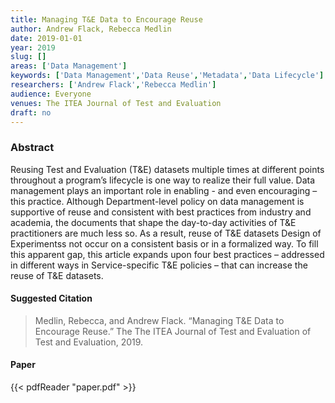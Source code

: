 ```yaml
---
title: Managing T&E Data to Encourage Reuse
author: Andrew Flack, Rebecca Medlin
date: 2019-01-01
year: 2019
slug: []
areas: ['Data Management']
keywords: ['Data Management','Data Reuse','Metadata','Data Lifecycle']
researchers: ['Andrew Flack','Rebecca Medlin']
audience: Everyone
venues: The ITEA Journal of Test and Evaluation
draft: no
---
```




### Abstract
Reusing Test and Evaluation (T&E) datasets multiple times at different points throughout a program’s lifecycle is one way to realize their full value. Data management plays an important role in enabling - and even encouraging – this practice. Although Department-level policy on data management is supportive of reuse and consistent with best practices from industry and academia, the documents that shape the day-to-day activities of T&E practitioners are much less so. As a result, reuse of T&E datasets Design of Experimentss not occur on a consistent basis or in a formalized way. To fill this apparent gap, this article expands upon four best practices – addressed in different ways in Service-specific T&E policies – that can increase the reuse of T&E datasets.

#### Suggested Citation
> Medlin, Rebecca, and Andrew Flack. “Managing T&E Data to Encourage Reuse.” The The ITEA Journal of Test and Evaluation of Test and Evaluation, 2019.



#### Paper 
 {{< pdfReader "paper.pdf" >}}


